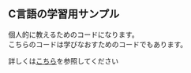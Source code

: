 ## C言語の学習用サンプル

個人的に教えるためのコードになります。<br>
こちらのコードは学びなおすためのコードでもあります。

詳しくは[こちら](https:/github.com/Chronoss0518/Console_C/blob/master/sample/README.md)を参照してください